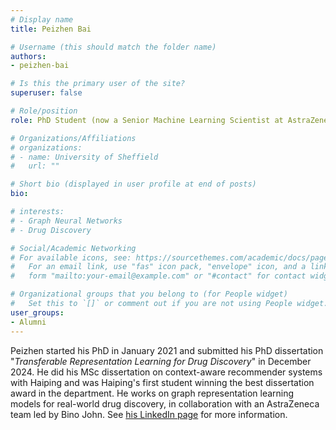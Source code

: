```yaml
---
# Display name
title: Peizhen Bai

# Username (this should match the folder name)
authors:
- peizhen-bai

# Is this the primary user of the site?
superuser: false

# Role/position
role: PhD Student (now a Senior Machine Learning Scientist at AstraZeneca)

# Organizations/Affiliations
# organizations:
# - name: University of Sheffield
#   url: ""

# Short bio (displayed in user profile at end of posts)
bio: 

# interests:
# - Graph Neural Networks
# - Drug Discovery

# Social/Academic Networking
# For available icons, see: https://sourcethemes.com/academic/docs/page-builder/#icons
#   For an email link, use "fas" icon pack, "envelope" icon, and a link in the
#   form "mailto:your-email@example.com" or "#contact" for contact widget.

# Organizational groups that you belong to (for People widget)
#   Set this to `[]` or comment out if you are not using People widget.
user_groups:
- Alumni
---
```


Peizhen started his PhD in January 2021 and submitted his PhD dissertation "*Transferable Representation Learning for Drug Discovery*" in December 2024. He did his MSc dissertation on context-aware recommender systems with Haiping and was Haiping's first student winning the best dissertation award in the department. He works on graph representation learning models for real-world drug discovery, in collaboration with an AstraZeneca team led by Bino John. See [his LinkedIn page](https://www.linkedin.com/in/peizhen-bai/) for more information.
